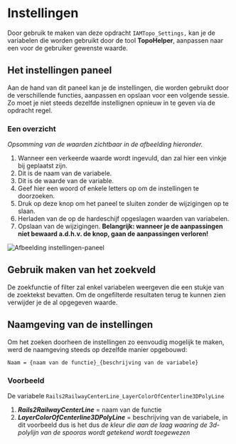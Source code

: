 # Instellingen

Door gebruik te maken van deze opdracht `IAMTopo_Settings,` kan je de variabelen die worden gebruikt door de tool **TopoHelper**, aanpassen naar een voor de gebruiker gewenste waarde.

<!-- TODO: Waar vinden we meer informatie in verband met al deze variabelen? -->

## Het instellingen paneel

Aan de hand van dit paneel kan je de instellingen, die worden gebruikt door de verschillende functies, aanpassen en opslaan voor een volgende sessie. Zo moet je niet steeds dezelfde instellignen opnieuw in te geven via de opdracht regel.

### Een overzicht

*Opsomming van de waarden zichtbaar in de afbeelding hieronder.*

1. Wanneer een verkeerde waarde wordt ingevuld, dan zal hier een vinkje bij geplaatst zijn.
2. Dit is de naam van de variabele.
3. Dit is de waarde van de variable.
4. Geef hier een woord of enkele letters op om de instellingen te doorzoeken.
5. Druk op deze knop om het paneel te sluiten zonder de wijzigingen op te slaan.
6. Herladen van de op de hardeschijf opgeslagen waarden van variabelen.
7. Opslaan van de wijzigingen. **Belangrijk: wanneer je de aanpassingen niet bewaard a.d.h.v. de knop, gaan de aanpassingen verloren!**

![Afbeelding instellingen-paneel](settingspanel.png)

## Gebruik maken van het zoekveld

De zoekfunctie of filter zal enkel variabelen weergeven die een stukje van de zoektekst bevatten. Om de ongefilterde resultaten terug te kunnen zien verwijder je de al opgegeven waarde.

## Naamgeving van de instellingen

Om het zoeken doorheen de instellingen zo eenvoudig mogelijk te maken, werd de naamgeving steeds op dezelfde manier opgebouwd:

`Naam = {naam van de functie}_{beschrijving van de variabele}`

### Voorbeeld

De variabele `Rails2RailwayCenterLine_LayerColorOfCenterline3DPolyLine`

1. ***Rails2RailwayCenterLine*** = naam van de functie
2. ***LayerColorOfCenterline3DPolyLine*** = beschrijving van de variabele, in dit voorbeeld dus is het dus *de kleur die aan de laag waaring de 3d-polylijn van de spooras wordt getekend wordt toegewezen*